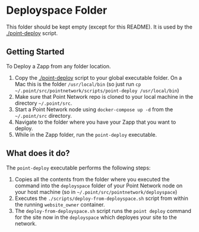# Deployspace Folder

This folder should be kept empty (except for this README). It is used by the [./point-deploy](../scripts/point-deploy) script.

## Getting Started

To Deploy a Zapp from any folder location.

1. Copy the [./point-deploy](../scripts/point-deploy) script to your global executable folder. On a Mac this is the folder `/usr/local/bin` (so just run `cp ~/.point/src/pointnetwork/scripts/point-deploy /usr/local/bin`)
2. Make sure that Point Network repo is cloned to your local machine in the directory `~/.point/src`.
3. Start a Point Network node using `docker-compose up -d` from the `~/.point/src` directory.
4. Navigate to the folder where you have your Zapp that you want to deploy.
5. While in the Zapp folder, run the `point-deploy` executable.

## What does it do?

The `point-deploy` executable performs the following steps:

1. Copies all the contents from the folder where you executed the command into the `deployspace` folder of your Point Network node on your host machine (so in `~/.point/src/pointnetwork/deployspace`)
2. Executes the `./scripts/deploy-from-deployspace.sh` script from within the running `website_owner` container.
3. The `deploy-from-deployspace.sh` script runs the `point deploy` command for the site now in the `deployspace` which deployes your site to the network.